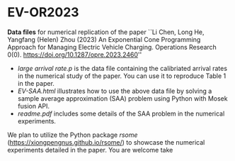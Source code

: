 # EV-OR2023
**Data files** for numerical replication of the paper ``Li Chen, Long He, Yangfang (Helen) Zhou (2023) An Exponential Cone Programming Approach for Managing Electric Vehicle Charging. Operations Research 0(0). https://doi.org/10.1287/opre.2023.2460''

- *large arrival rate.p* is the data file containing the calibriated arrival rates in the numerical study of the paper. You can use it to reproduce Table 1 in the paper.
- *EV-SAA.html* illustrates how to use the above data file by solving a sample average approximation (SAA) problem using Python with Mosek fusion API.
- *readme.pdf* includes some details of the SAA problem in the numerical experiments.

We plan to utilize the Python package *rsome* (https://xiongpengnus.github.io/rsome/) to showcase the numerical experiments detailed in the paper. You are welcome take 

 

